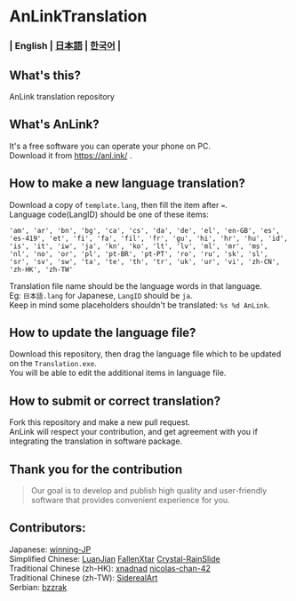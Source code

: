 # AnLinkTranslation
### | English | [日本語](README.ja.md) | [한국어](README.ko.md) |

What's this?
---
AnLink translation repository

What's AnLink?
---
It's a free software you can operate your phone on PC.  
Download it from https://anl.ink/ .

How to make a new language translation?
---
Download a copy of `template.lang`, then fill the item after `=`.  
Language code(LangID) should be one of these items:
```
'am', 'ar', 'bn', 'bg', 'ca', 'cs', 'da', 'de', 'el', 'en-GB', 'es', 'es-419', 'et', 'fi', 'fa', 'fil', 'fr', 'gu', 'hi', 'hr', 'hu', 'id', 'is', 'it', 'iw', 'ja', 'kn', 'ko', 'lt', 'lv', 'ml', 'mr', 'ms', 'nl', 'no', 'or', 'pl', 'pt-BR', 'pt-PT', 'ro', 'ru', 'sk', 'sl', 'sr', 'sv', 'sw', 'ta', 'te', 'th', 'tr', 'uk', 'ur', 'vi', 'zh-CN', 'zh-HK', 'zh-TW'
```
Translation file name should be the language words in that language.  
Eg: `日本語.lang` for Japanese, `LangID` should be `ja`.  
Keep in mind some placeholders shouldn't be translated: `%s %d AnLink`.

How to update the language file?
---
Download this repository, then drag the language file which to be updated on the `Translation.exe`.  
You will be able to edit the additional items in language file.

How to submit or correct translation?
---
Fork this repository and make a new pull request.  
AnLink will respect your contribution, and get agreement with you if integrating the translation in software package.

Thank you for the contribution
---
> Our goal is to develop and publish high quality and user-friendly software that provides convenient experience for you.

Contributors:
---
Japanese: [winning-JP](https://github.com/winning-JP)  
Simplified Chinese: [LuanJian](https://github.com/LuanJian) [FallenXtar](https://github.com/FallenXtar) [Crystal-RainSlide](https://github.com/Crystal-RainSlide)  
Traditional Chinese (zh-HK): [xnadnad](https://github.com/xnadnad) [nicolas-chan-42](https://github.com/nicolas-chan-42)  
Traditional Chinese (zh-TW): [SiderealArt](https://github.com/SiderealArt)  
Serbian: [bzzrak](https://github.com/bzzrak)
